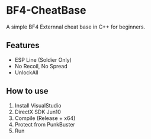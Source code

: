 # BF4-CheatBase
A simple BF4 Externnal cheat base in C++ for beginners.

## Features
* ESP Line (Soldier Only)
* No Recoil, No Spread
* UnlockAll

## How to use
1. Install VisualStudio
2. DirectX SDK Jun10
3. Compile (Release + x64)
4. Protect from PunkBuster
5. Run
